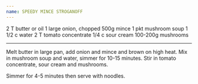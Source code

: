 ```yaml
---
name: SPEEDY MINCE STROGANOFF
---
```


2 T butter or oil
1 large onion, chopped
500g mince
1 pkt mushroom soup
1 1/2 c water
2 T tomato concentrate
1/4 c sour cream
100-200g mushrooms

---

Melt butter in large pan, add onion and mince and brown on high heat.  Mix in mushroom soup and water, simmer for 10-15 minutes.  Stir in tomato concentrate, sour cream and mushrooms.  

Simmer for 4-5 minutes then serve with noodles.

